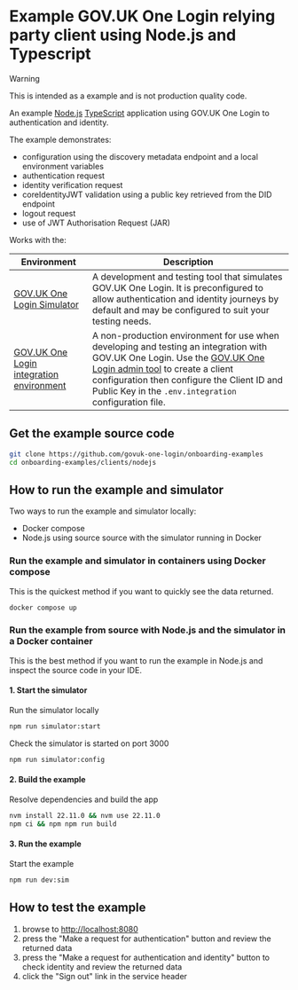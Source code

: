 # Example GOV.UK One Login relying party client using Node.js and Typescript

> [!WARNING]
> This is intended as a example and is not production quality code.

An example [Node.js](https://nodejs.org/) [TypeScript](https://www.typescriptlang.org/) application using GOV.UK One Login to authentication and identity.

The example demonstrates:

- configuration using the discovery metadata endpoint and a local environment variables
- authentication request
- identity verification request
- coreIdentityJWT validation using a public key retrieved from the DID endpoint
- logout request
- use of JWT Authorisation Request (JAR)

Works with the:

|Environment|Description|
|-----------|-----------|
|[GOV.UK One Login Simulator](https://github.com/govuk-one-login/simulator)| A development and testing tool that simulates GOV.UK One Login. It is preconfigured to allow authentication and identity journeys by default and may be configured to suit your testing needs.|
|[GOV.UK One Login integration environment](https://docs.sign-in.service.gov.uk/before-integrating/register-and-manage-your-service/)| A non-production environment for use when developing and testing an integration with GOV.UK One Login. Use the [GOV.UK One Login admin tool](https://admin.sign-in.service.gov.uk/register/enter-email-address) to create a client configuration then configure the Client ID and Public Key in the  `.env.integration` configuration file.|

## Get the example source code

```bash
git clone https://github.com/govuk-one-login/onboarding-examples
cd onboarding-examples/clients/nodejs
```

## How to run the example and simulator
Two ways to run the example and simulator locally:
- Docker compose
- Node.js using source source with the simulator running in Docker

### Run the example and simulator in containers using Docker compose

This is the quickest method if you want to quickly see the data returned.

```bash
docker compose up 
```


### Run the example from source with Node.js and the simulator in a Docker container

This is the best method if you want to run the example in Node.js and inspect the source code in your IDE.

#### 1. Start the simulator

Run the simulator locally

```bash
npm run simulator:start 
```

Check the simulator is started on port 3000

```bash
npm run simulator:config
```

#### 2. Build the example

Resolve dependencies and build the app

```bash
nvm install 22.11.0 && nvm use 22.11.0
npm ci && npm npm run build
```

#### 3. Run the example

Start the example

```bash
npm run dev:sim
```

## How to test the example

1. browse to [http://localhost:8080](http://localhost:8080)
1. press the "Make a request for authentication" button and review the returned data
1. press the "Make a request for authentication and identity" button to check identity and review the returned data 
1. click the "Sign out" link in the service header